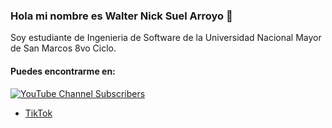 ### Hola mi nombre es Walter Nick Suel Arroyo 👋


Soy estudiante de Ingenieria de Software de la Universidad Nacional Mayor de San Marcos 8vo Ciclo.

#### Puedes encontrarme en: 

[![YouTube Channel Subscribers](https://img.shields.io/youtube/channel/subscribers/UCJeM2S9QuPQ9BdgGfSE1AEQ?style=social)](https://www.youtube.com/@Allikus?sub_confirmation=1)



- [TikTok](https://www.tiktok.com/@nickezu)

